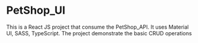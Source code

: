 # PetShop_UI
This is a React JS project that consume the PetShop_API. It uses Material UI, SASS, TypeScript. The project demonstrate the basic CRUD operations
